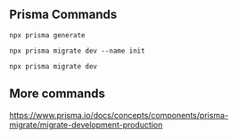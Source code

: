 ## Prisma Commands

```
npx prisma generate
```

```
npx prisma migrate dev --name init
```

```
npx prisma migrate dev
```

## More commands

https://www.prisma.io/docs/concepts/components/prisma-migrate/migrate-development-production

